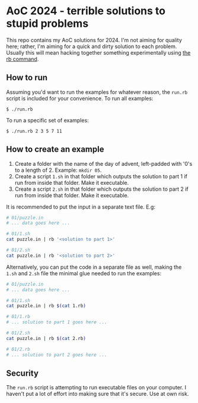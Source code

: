 # AoC 2024 - terrible solutions to stupid problems

This repo contains my AoC solutions for 2024. I'm not aiming for quality here; rather, I'm aiming for a quick and dirty solution to each problem. Usually this will mean hacking together something experimentally using [the rb command](https://github.com/thisredone/rb).

## How to run

Assuming you'd want to run the examples for whatever reason, the `run.rb` script is included for your convenience. To run all examples:

```
$ ./run.rb
```

To run a specific set of examples:

```
$ ./run.rb 2 3 5 7 11
```

## How to create an example

1. Create a folder with the name of the day of advent, left-padded with '0's to a length of 2. Example: `mkdir 05`.
2. Create a script `1.sh` in that folder which outputs the solution to part 1 if run from inside that folder. Make it executable.
3. Create a script `2.sh` in that folder which outputs the solution to part 2 if run from inside that folder. Make it executable.

It is recommended to put the input in a separate text file. E.g:

```sh
# 01/puzzle.in
# ... data goes here ...

# 01/1.sh
cat puzzle.in | rb '<solution to part 1>'

# 01/2.sh
cat puzzle.in | rb '<solution to part 2>'
```

Alternatively, you can put the code in a separate file as well, making the `1.sh` and `2.sh` file the minimal glue needed to run the examples:

```sh
# 01/puzzle.in
# ... data goes here ...

# 01/1.sh
cat puzzle.in | rb $(cat 1.rb)

# 01/1.rb
# ... solution to part 1 goes here ...

# 01/2.sh
cat puzzle.in | rb $(cat 2.rb)

# 01/2.rb
# ... solution to part 2 goes here ...
```

## Security

The `run.rb` script is attempting to run executable files on your computer. I haven't put a lot of effort into making sure that it's secure. Use at own risk.
